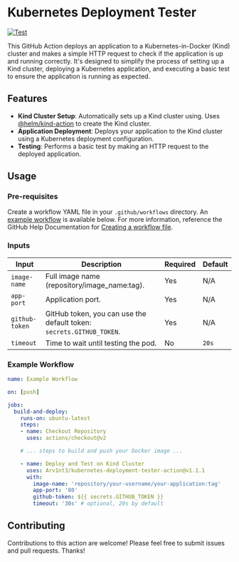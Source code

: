 # Kubernetes Deployment Tester

[![Test](https://github.com/Arv1nt3/kubernetes-deployment-tester-action/actions/workflows/test.yml/badge.svg?branch=main)](https://github.com/Arv1nt3/kubernetes-deployment-tester-action/actions/workflows/test.yml)

This GitHub Action deploys an application to a Kubernetes-in-Docker (Kind) cluster and makes a simple HTTP request to check if the application is up and running correctly. It's designed to simplify the process of setting up a Kind cluster, deploying a Kubernetes application, and executing a basic test to ensure the application is running as expected.

## Features

- **Kind Cluster Setup**: Automatically sets up a Kind cluster using. Uses [@helm/kind-action](https://github.com/helm/kind-action) to create the Kind cluster.
- **Application Deployment**: Deploys your application to the Kind cluster using a Kubernetes deployment configuration.
- **Testing**: Performs a basic test by making an HTTP request to the deployed application.

## Usage

### Pre-requisites
Create a workflow YAML file in your `.github/workflows` directory. An [example workflow](#example-workflow) is available below. For more information, reference the GitHub Help Documentation for [Creating a workflow file](https://docs.github.com/en/actions/using-workflows#creating-a-workflow-file).

### Inputs

| Input         | Description                                         | Required | Default |
|---------------|-----------------------------------------------------|----------|---------|
| `image-name`  | Full image name (repository/image_name:tag).              | Yes      | N/A     |
| `app-port`    | Application port.                                   | Yes      | N/A     |
| `github-token`| GitHub token, you can use the default token: `secrets.GITHUB_TOKEN`. | Yes | N/A |
| `timeout`     | Time to wait until testing the pod.                 | No       | `20s`   |

### Example Workflow
```yaml
name: Example Workflow

on: [push]

jobs:
  build-and-deploy:
    runs-on: ubuntu-latest
    steps:
    - name: Checkout Repository
      uses: actions/checkout@v2

    # ... steps to build and push your Docker image ...

    - name: Deploy and Test on Kind Cluster
      uses: Arv1nt3/kubernetes-deployment-tester-action@v1.1.1
      with:
        image-name: 'repository/your-username/your-application:tag'
        app-port: '80'
        github-token: ${{ secrets.GITHUB_TOKEN }}
        timeout: '30s' # optional, 20s by default
```

## Contributing

Contributions to this action are welcome! Please feel free to submit issues and pull requests. Thanks!
